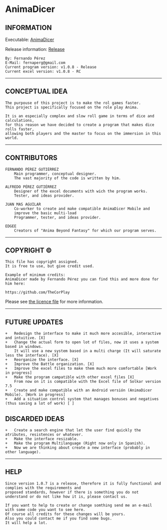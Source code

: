 # AnimaDicer
 
## INFORMATION

Executable: [AnimaDicer](AnimaDicer.jar)

Release information: [Release](https://github.com/TheCorPlay/AnimaDicer/releases "All Releases")
  
 	By: Fernando Pérez
 	E-Mail: fernaperg@gmail.com
 	Current program version: v1.0.8 - Release
	Current excel version: v1.0.8 - RC
***

## CONCEPTUAL IDEA
	
	The purpouse of this project is to make the rol games faster.
	This project is specifically focused on the role play Anima.
	
	It is an especially complex and slow roll game in terms of dice and calculations,
	for this reason we have decided to create a program that makes dice rolls faster,
	allowing both players and the master to focus on the immersion in this world.
***
	
## CONTRIBUTORS
  
	FERNANDO PÉREZ GUTIÉRREZ
		Main programmer, conceptual designer.
    	The vast majority of the code is written by him.
	
	ALFREDO PÉREZ GUTIÉRREZ
    	Designer of the excel documents with wich the program works.
    	Tester, and ideas provider.
	
	JUAN MAS AGUILAR
    	Co-worker to create and make compatible AnimaDicer Mobile and
		improve the basic multi-load
    	Programmer, tester, and ideas provider.
	
	EDGEE
		Creators of "Anima Beyond Fantasy" for which our program serves.
***
 	
## COPYRIGHT ©
 
 	This file has copyright assigned.
 	It is free to use, but give credit used.
	
 	Example of minimum credits:
 	AnimaDicer made by Fernando Pérez you can find this and more done for him here:
 
	https://github.com/TheCorPlay
	
Please see [the licence file](LICENCE) for more information.
***
 	
## FUTURE UPDATES
 	
 	+	Redesign the interface to make it much more accesible, interactive and intuitive. [X]
   	+	Change the actual form to open lot of files, now it uses a system based in windows.
      	It will use a new system based in a multi charge (It will saturate less the interface). [X]
   	+	Reorganize the interface. [X]
   	+	Improve the Battle organization. [X]
	+	Improve the excel files to make them much more comfortable [Work in progress]
	+	Make the program campatible with other excel files [X]
		From now on it is compatible with the Excel file of Solkar version 7.5
   	+	Create and make compatible with an Android versión (AnimaDicer Mobile). [Work in progress]
	+	Add a situation control system that manages bonuses and negatives (thus saving a lot of work) [ ]
	
## DISCARDED IDEAS
	+	Create a search engine that let the user find quickly the atributes, resistences or whatever.
	+	Make the interface resizable.
	+	Make the program Multilanguage (Right now only in Spanish).
	+	Now we are thinking about create a new interface (probably in other language).
   
***
  
## HELP
	
	Since version 1.0.7 is a release, therefore it is fully functional and complies with the requirements and
	proposed standards, however if there is something you do not understand or do not like how it is, please contact us.
	
	If you want to help to create or change somthing send me an e-mail with some code you want to see here.
	Of course all credits for these changes will be yours.
	Also you could contact me if you find some bugs.
	It will help a lot.
